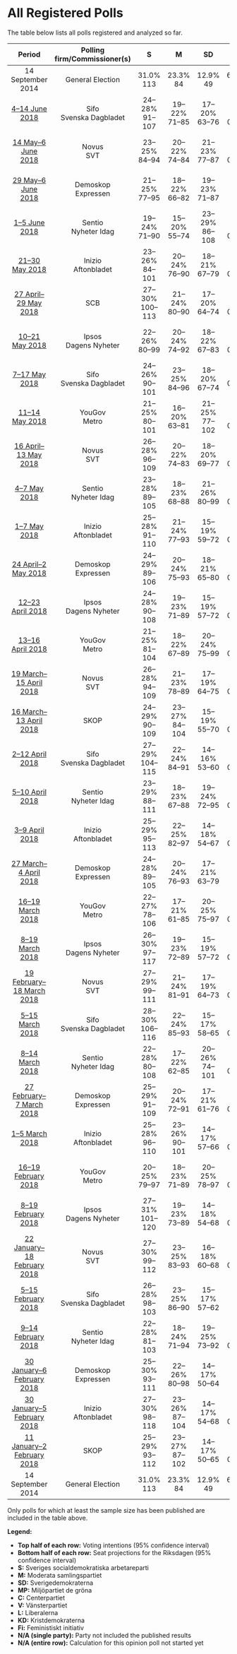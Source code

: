# All Registered Polls

The table below lists all polls registered and analyzed so far.

| Period     | Polling firm/Commissioner(s) | S | M | SD | MP | C | V | L | KD | Fi |
|:----------:|:----------------------------:|:--:|:--:|:--:|:--:|:--:|:--:|:--:|:--:|:--:|
| 14 September 2014 | General Election | 31.0% <br> 113 | 23.3% <br> 84 | 12.9% <br> 49 | 6.9% <br> 25 | 6.1% <br> 22 | 5.7% <br> 21 | 5.4% <br> 19 | 4.6% <br> 16 | 3.1% <br> 0 |
| [4–14 June 2018](2018-06-14-Sifo.html) | Sifo <br> Svenska Dagbladet | 24–28% <br> 91–107 | 19–22% <br> 71–85 | 17–20% <br> 63–76 | 3–5% <br> 0–18 | 10–12% <br> 36–46 | 9–11% <br> 32–42 | 4–6% <br> 15–22 | 2–3% <br> 0 | 1–2% <br> 0 |
| [14 May–6 June 2018](2018-06-06-Novus.html) | Novus <br> SVT | 23–25% <br> 84–94 | 20–22% <br> 74–84 | 21–23% <br> 77–87 | 4–5% <br> 0–19 | 8–10% <br> 30–36 | 8–10% <br> 31–37 | 4–5% <br> 15–19 | 2–3% <br> 0 | N/A <br> N/A |
| [29 May–6 June 2018](2018-06-06-Demoskop.html) | Demoskop <br> Expressen | 21–25% <br> 77–95 | 18–22% <br> 66–82 | 19–23% <br> 71–87 | 4–6% <br> 14–22 | 8–11% <br> 31–43 | 7–10% <br> 26–36 | 4–6% <br> 15–23 | 3–5% <br> 0–17 | 2–3% <br> 0 |
| [1–5 June 2018](2018-06-05-Sentio.html) | Sentio <br> Nyheter Idag | 19–24% <br> 71–90 | 15–20% <br> 55–74 | 23–29% <br> 86–108 | 4–6% <br> 0–23 | 6–9% <br> 21–33 | 8–12% <br> 29–45 | 6–9% <br> 21–32 | 2–5% <br> 0–16 | 0–1% <br> 0 |
| [21–30 May 2018](2018-05-30-Inizio.html) | Inizio <br> Aftonbladet | 23–26% <br> 84–101 | 20–24% <br> 76–90 | 18–21% <br> 67–79 | 3–5% <br> 0–17 | 8–11% <br> 31–40 | 7–9% <br> 27–34 | 4–5% <br> 0–19 | 4–6% <br> 16–22 | 1–2% <br> 0 |
| [27 April–29 May 2018](2018-05-29-SCB.html) | SCB | 27–30% <br> 100–113 | 21–24% <br> 80–90 | 17–20% <br> 64–74 | 4–5% <br> 0–18 | 8–10% <br> 29–36 | 7–8% <br> 25–31 | 4–5% <br> 0–19 | 2–3% <br> 0 | N/A <br> N/A |
| [10–21 May 2018](2018-05-21-Ipsos.html) | Ipsos <br> Dagens Nyheter | 22–26% <br> 80–99 | 20–24% <br> 74–92 | 18–22% <br> 67–83 | 3–5% <br> 0–18 | 8–10% <br> 27–36 | 8–10% <br> 31–42 | 4–6% <br> 15–23 | 3–5% <br> 0–18 | 1–3% <br> 0 |
| [7–17 May 2018](2018-05-17-Sifo.html) | Sifo <br> Svenska Dagbladet | 24–26% <br> 90–101 | 23–25% <br> 84–96 | 18–20% <br> 67–74 | 4% <br> 0–16 | 8–9% <br> 28–33 | 9–10% <br> 33–38 | 4–5% <br> 17–21 | 3–4% <br> 0 | 1–2% <br> 0 |
| [11–14 May 2018](2018-05-14-YouGov.html) | YouGov <br> Metro | 21–25% <br> 80–101 | 16–20% <br> 63–81 | 21–25% <br> 77–102 | 3–5% <br> 0–17 | 9–12% <br> 33–48 | 8–11% <br> 29–43 | 3–5% <br> 0–21 | 2–4% <br> 0–16 | 1–3% <br> 0 |
| [16 April–13 May 2018](2018-05-13-Novus.html) | Novus <br> SVT | 26–28% <br> 96–109 | 20–22% <br> 74–83 | 18–20% <br> 69–77 | 4–5% <br> 0–18 | 9–10% <br> 33–39 | 8–9% <br> 30–34 | 4–5% <br> 0–19 | 3–4% <br> 0 | N/A <br> N/A |
| [4–7 May 2018](2018-05-07-Sentio.html) | Sentio <br> Nyheter Idag | 23–28% <br> 89–105 | 18–23% <br> 68–88 | 21–26% <br> 80–99 | 3–6% <br> 0–21 | 6–9% <br> 24–34 | 8–11% <br> 31–42 | 3–5% <br> 0–17 | 1–3% <br> 0 | 1–3% <br> 0 |
| [1–7 May 2018](2018-05-07-Inizio.html) | Inizio <br> Aftonbladet | 25–28% <br> 91–110 | 21–24% <br> 77–93 | 15–19% <br> 59–72 | 3–5% <br> 0–18 | 8–10% <br> 29–40 | 6–9% <br> 24–33 | 3–5% <br> 0–20 | 4–6% <br> 0–22 | 2–3% <br> 0 |
| [24 April–2 May 2018](2018-05-02-Demoskop.html) | Demoskop <br> Expressen | 24–29% <br> 89–106 | 20–24% <br> 75–93 | 18–21% <br> 65–80 | 3–5% <br> 0–20 | 8–11% <br> 29–40 | 6–9% <br> 24–34 | 4–6% <br> 16–23 | 2–4% <br> 0 | 1–2% <br> 0 |
| [12–23 April 2018](2018-04-23-Ipsos.html) | Ipsos <br> Dagens Nyheter | 24–28% <br> 90–108 | 19–23% <br> 71–89 | 15–19% <br> 57–72 | 3–5% <br> 0–19 | 10–14% <br> 39–53 | 7–9% <br> 26–36 | 4–6% <br> 15–24 | 2–4% <br> 0 | 1–3% <br> 0 |
| [13–16 April 2018](2018-04-16-YouGov.html) | YouGov <br> Metro | 21–25% <br> 81–104 | 18–22% <br> 67–89 | 20–24% <br> 75–99 | 3–5% <br> 0–19 | 8–10% <br> 30–43 | 7–10% <br> 28–41 | 3–5% <br> 0–21 | 2–4% <br> 0–16 | 2–4% <br> 0 |
| [19 March–15 April 2018](2018-04-15-Novus.html) | Novus <br> SVT | 26–28% <br> 94–109 | 21–23% <br> 78–89 | 17–19% <br> 64–75 | 3–5% <br> 0–17 | 8–10% <br> 31–38 | 7–9% <br> 28–34 | 4–6% <br> 16–21 | 3–4% <br> 0–15 | N/A <br> N/A |
| [16 March–13 April 2018](2018-04-13-SKOP.html) | SKOP | 24–29% <br> 90–109 | 23–27% <br> 84–104 | 15–19% <br> 55–70 | 3–5% <br> 0–16 | 8–11% <br> 28–40 | 6–9% <br> 21–32 | 4–6% <br> 15–24 | 3–6% <br> 0–20 | 2–3% <br> 0 |
| [2–12 April 2018](2018-04-12-Sifo.html) | Sifo <br> Svenska Dagbladet | 27–29% <br> 104–115 | 22–24% <br> 84–91 | 14–16% <br> 53–60 | 4–5% <br> 0–17 | 9–10% <br> 34–41 | 8–9% <br> 29–34 | 4–5% <br> 0–18 | 3–4% <br> 0 | 2–3% <br> 0 |
| [5–10 April 2018](2018-04-10-Sentio.html) | Sentio <br> Nyheter Idag | 23–29% <br> 88–111 | 18–23% <br> 67–88 | 19–24% <br> 72–95 | 3–6% <br> 0–22 | 5–8% <br> 19–30 | 7–10% <br> 27–40 | 3–6% <br> 0–22 | 2–4% <br> 0 | 2–4% <br> 0–16 |
| [3–9 April 2018](2018-04-09-Inizio.html) | Inizio <br> Aftonbladet | 25–29% <br> 95–113 | 22–25% <br> 82–97 | 14–18% <br> 54–67 | 3–5% <br> 0–18 | 8–10% <br> 30–38 | 6–8% <br> 21–29 | 3–5% <br> 0–19 | 4–6% <br> 16–23 | 2–3% <br> 0 |
| [27 March–4 April 2018](2018-04-04-Demoskop.html) | Demoskop <br> Expressen | 24–28% <br> 89–105 | 20–24% <br> 76–93 | 17–21% <br> 63–79 | 4–6% <br> 16–23 | 8–11% <br> 30–43 | 7–10% <br> 27–39 | 3–5% <br> 0–18 | 3–4% <br> 0–15 | 1–2% <br> 0 |
| [16–19 March 2018](2018-03-19-YouGov.html) | YouGov <br> Metro | 22–27% <br> 78–106 | 17–21% <br> 61–85 | 20–25% <br> 75–97 | 3–5% <br> 0–20 | 6–9% <br> 23–37 | 7–10% <br> 26–40 | 4–6% <br> 0–24 | 3–5% <br> 0–18 | 2–4% <br> 0 |
| [8–19 March 2018](2018-03-19-Ipsos.html) | Ipsos <br> Dagens Nyheter | 26–30% <br> 97–117 | 19–23% <br> 72–89 | 15–19% <br> 57–72 | 3–5% <br> 0–19 | 9–12% <br> 32–44 | 8–10% <br> 29–40 | 4–6% <br> 0–23 | 2–4% <br> 0 | 1–3% <br> 0 |
| [19 February–18 March 2018](2018-03-18-Novus.html) | Novus <br> SVT | 27–29% <br> 99–111 | 21–24% <br> 81–91 | 17–19% <br> 64–73 | 3–4% <br> 0–16 | 9–10% <br> 33–39 | 7–9% <br> 27–33 | 4–6% <br> 16–21 | 3–4% <br> 0 | N/A <br> N/A |
| [5–15 March 2018](2018-03-15-Sifo.html) | Sifo <br> Svenska Dagbladet | 28–30% <br> 106–116 | 22–24% <br> 85–93 | 15–17% <br> 58–65 | 3–4% <br> 0–15 | 9–11% <br> 36–41 | 7–8% <br> 28–32 | 4–5% <br> 15–19 | 3% <br> 0 | 2% <br> 0 |
| [8–14 March 2018](2018-03-14-Sentio.html) | Sentio <br> Nyheter Idag | 22–28% <br> 80–108 | 17–22% <br> 62–85 | 20–26% <br> 74–101 | 3–6% <br> 0–25 | 5–8% <br> 18–32 | 6–10% <br> 23–39 | 3–6% <br> 0–20 | 4–7% <br> 0–25 | 1–3% <br> 0 |
| [27 February–7 March 2018](2018-03-07-Demoskop.html) | Demoskop <br> Expressen | 25–29% <br> 91–109 | 20–24% <br> 72–91 | 17–21% <br> 61–76 | 4–6% <br> 0–21 | 7–9% <br> 25–35 | 7–10% <br> 27–38 | 4–6% <br> 16–23 | 2–4% <br> 0–15 | 1–3% <br> 0 |
| [1–5 March 2018](2018-03-05-Inizio.html) | Inizio <br> Aftonbladet | 25–28% <br> 96–110 | 23–26% <br> 90–101 | 14–17% <br> 57–66 | 3–4% <br> 0–15 | 8–10% <br> 29–39 | 6–8% <br> 23–33 | 3–4% <br> 0–17 | 5–7% <br> 20–27 | 2–3% <br> 0 |
| [16–19 February 2018](2018-02-19-YouGov.html) | YouGov <br> Metro | 20–25% <br> 79–97 | 18–23% <br> 71–89 | 20–25% <br> 78–97 | 2–5% <br> 0–17 | 8–11% <br> 31–44 | 8–12% <br> 32–46 | 4–6% <br> 0–23 | 2–4% <br> 0 | 2–4% <br> 0 |
| [8–19 February 2018](2018-02-19-Ipsos.html) | Ipsos <br> Dagens Nyheter | 27–31% <br> 101–120 | 19–23% <br> 73–89 | 14–18% <br> 54–68 | 2–4% <br> 0–15 | 9–13% <br> 36–49 | 8–11% <br> 29–41 | 4–6% <br> 0–24 | 2–4% <br> 0 | 1–3% <br> 0 |
| [22 January–18 February 2018](2018-02-18-Novus.html) | Novus <br> SVT | 27–30% <br> 99–112 | 23–25% <br> 83–93 | 16–18% <br> 60–68 | 4–5% <br> 0–18 | 8–10% <br> 30–35 | 7–9% <br> 27–33 | 4–5% <br> 15–19 | 2–3% <br> 0 | N/A <br> N/A |
| [5–15 February 2018](2018-02-15-Sifo.html) | Sifo <br> Svenska Dagbladet | 26–28% <br> 98–103 | 23–25% <br> 86–90 | 15–17% <br> 57–62 | 4–5% <br> 16–17 | 10–11% <br> 37–41 | 7–8% <br> 25–28 | 5% <br> 17–20 | 2–3% <br> 0 | 1–2% <br> 0 |
| [9–14 February 2018](2018-02-14-Sentio.html) | Sentio <br> Nyheter Idag | 22–28% <br> 81–103 | 18–24% <br> 71–94 | 19–25% <br> 73–92 | 2–5% <br> 0–18 | 9–13% <br> 33–49 | 7–11% <br> 27–43 | 3–6% <br> 0–22 | 1–4% <br> 0 | 1–3% <br> 0 |
| [30 January–6 February 2018](2018-02-06-Demoskop.html) | Demoskop <br> Expressen | 25–30% <br> 93–111 | 22–26% <br> 80–98 | 14–17% <br> 50–64 | 4–6% <br> 15–23 | 8–11% <br> 30–41 | 6–9% <br> 23–32 | 4–6% <br> 0–23 | 3–5% <br> 0–16 | 2–3% <br> 0 |
| [30 January–5 February 2018](2018-02-05-Inizio.html) | Inizio <br> Aftonbladet | 27–30% <br> 98–118 | 23–26% <br> 87–104 | 14–17% <br> 54–68 | 3–4% <br> 0–15 | 8–11% <br> 30–44 | 6–8% <br> 22–32 | 3–5% <br> 0–19 | 3–5% <br> 0–19 | 2–3% <br> 0 |
| [11 January–2 February 2018](2018-02-02-SKOP.html) | SKOP | 25–29% <br> 93–112 | 23–27% <br> 87–102 | 14–17% <br> 50–65 | 2–4% <br> 0–16 | 9–12% <br> 35–48 | 6–9% <br> 26–34 | 4–6% <br> 17–24 | 3–5% <br> 0–17 | 1–3% <br> 0 |
| 14 September 2014 | General Election | 31.0% <br> 113 | 23.3% <br> 84 | 12.9% <br> 49 | 6.9% <br> 25 | 6.1% <br> 22 | 5.7% <br> 21 | 5.4% <br> 19 | 4.6% <br> 16 | 3.1% <br> 0 |

Only polls for which at least the sample size has been published are included in the table above.

**Legend:**
+ **Top half of each row:** Voting intentions (95% confidence interval)
+ **Bottom half of each row:** Seat projections for the Riksdagen (95% confidence interval)
+ **S:** Sveriges socialdemokratiska arbetareparti
+ **M:** Moderata samlingspartiet
+ **SD:** Sverigedemokraterna
+ **MP:** Miljöpartiet de gröna
+ **C:** Centerpartiet
+ **V:** Vänsterpartiet
+ **L:** Liberalerna
+ **KD:** Kristdemokraterna
+ **Fi:** Feministiskt initiativ
+ **N/A (single party):** Party not included the published results
+ **N/A (entire row):** Calculation for this opinion poll not started yet

